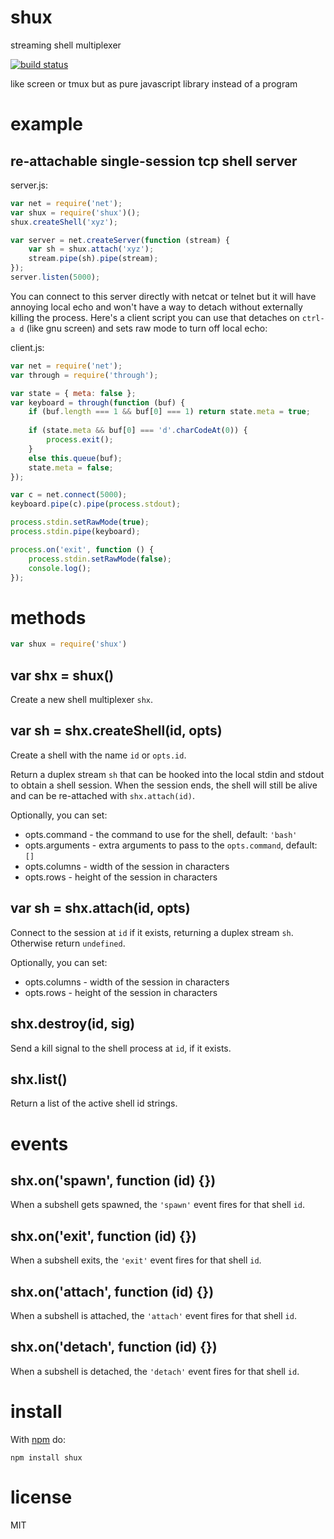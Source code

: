 # shux

streaming shell multiplexer

[![build status](https://secure.travis-ci.org/uniibu/shux.png)](http://travis-ci.org/uniibu/shux)

like screen or tmux but as pure javascript library instead of a program

# example

## re-attachable single-session tcp shell server

server.js:

``` js
var net = require('net');
var shux = require('shux')();
shux.createShell('xyz');

var server = net.createServer(function (stream) {
    var sh = shux.attach('xyz');
    stream.pipe(sh).pipe(stream);
});
server.listen(5000);
```

You can connect to this server directly with netcat or telnet but it will have
annoying local echo and won't have a way to detach without externally killing
the process. Here's a client script you can use that detaches on `ctrl-a d`
(like gnu screen) and sets raw mode to turn off local echo:

client.js:

``` js
var net = require('net');
var through = require('through');

var state = { meta: false };
var keyboard = through(function (buf) {
    if (buf.length === 1 && buf[0] === 1) return state.meta = true;
    
    if (state.meta && buf[0] === 'd'.charCodeAt(0)) {
        process.exit();
    }
    else this.queue(buf);
    state.meta = false;
});

var c = net.connect(5000);
keyboard.pipe(c).pipe(process.stdout);

process.stdin.setRawMode(true);
process.stdin.pipe(keyboard);

process.on('exit', function () {
    process.stdin.setRawMode(false);
    console.log();
});
```

# methods

``` js
var shux = require('shux')
```

## var shx = shux()

Create a new shell multiplexer `shx`.

## var sh = shx.createShell(id, opts)

Create a shell with the name `id` or `opts.id`.

Return a duplex stream `sh` that can be hooked into the local stdin and stdout
to obtain a shell session. When the session ends, the shell will still be alive
and can be re-attached with `shx.attach(id)`.

Optionally, you can set:

* opts.command - the command to use for the shell, default: `'bash'`
* opts.arguments - extra arguments to pass to the `opts.command`, default: `[]`
* opts.columns - width of the session in characters
* opts.rows - height of the session in characters

## var sh = shx.attach(id, opts)

Connect to the session at `id` if it exists, returning a duplex stream `sh`.
Otherwise return `undefined`.

Optionally, you can set:

* opts.columns - width of the session in characters
* opts.rows - height of the session in characters

## shx.destroy(id, sig)

Send a kill signal to the shell process at `id`, if it exists.

## shx.list()

Return a list of the active shell id strings.

# events

## shx.on('spawn', function (id) {})

When a subshell gets spawned, the `'spawn'` event fires for that shell `id`.

## shx.on('exit', function (id) {})

When a subshell exits, the `'exit'` event fires for that shell `id`.

## shx.on('attach', function (id) {})

When a subshell is attached, the `'attach'` event fires for that shell `id`.

## shx.on('detach', function (id) {})

When a subshell is detached, the `'detach'` event fires for that shell `id`.

# install

With [npm](https://npmjs.org) do:

```
npm install shux
```

# license

MIT
